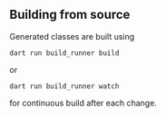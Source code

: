## Building from source
Generated classes are built using
```
dart run build_runner build
```
or
```
dart run build_runner watch
```
for continuous build after each change.
